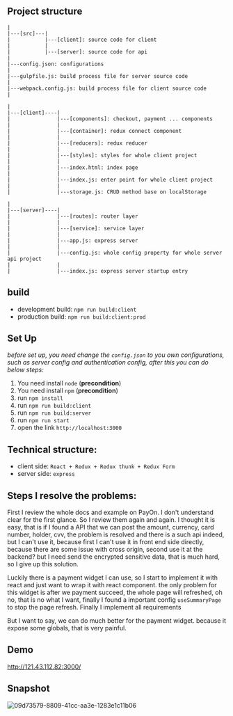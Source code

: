 ## Project structure
```
|
|---[src]---|
|           |---[client]: source code for client  
|           |
|           |---[server]: source code for api
|
|---config.json: configurations
|
|---gulpfile.js: build process file for server source code
|
|---webpack.config.js: build process file for client source code
|
```

```
|
|---[client]----|
|               |---[components]: checkout, payment ... components
|               |
|               |---[container]: redux connect component
|               |
|               |---[reducers]: redux reducer
|               |
|               |---[styles]: styles for whole client project
|               |
|               |---index.html: index page
|               |
|               |---index.js: enter point for whole client project
|               |
|               |---storage.js: CRUD method base on localStorage
```

```
|
|---[server]----|
|               |---[routes]: router layer
|               |
|               |---[service]: service layer
|               |
|               |---app.js: express server
|               |
|               |---config.js: whole config property for whole server api project
|               |
|               |---index.js: express server startup entry
```

## build
* development build: `npm run build:client`
* production build: `npm run build:client:prod`

## Set Up

*before set up, you need change the `config.json` to you own configurations, such as server config and authentication config, after this you can do below steps:*

1. You need install `node` (**precondition**)
2. You need install `npm` (**precondition**)
3. run `npm install`
4. run `npm run build:client`
5. run `npm run build:server`
6. run `npm run start`
7. open the link `http://localhost:3000`

## Technical structure:

* client side: `React + Redux + Redux thunk + Redux Form`
* server side: `express`

## Steps I resolve the problems:
First I review the whole docs and example on PayOn. I don't understand clear for the first glance. So I review them again and again. I thought it is easy, that is if I found a API that we can post the amount, currency, card number, holder, cvv, the problem is resolved and there is a such api indeed, but I can't use it, because first I can't use it in front end side directly, because there are some issue with cross origin, second use it at the backend? but I need send the encrypted sensitive data, that is much hard, so I give up this solution.

Luckily  there is a payment widget I can use, so I start to implement it with react and just want to wrap it with react component. the only problem for this widget is after we payment succeed, the whole page will refreshed, oh no, that is no what I want, finally I found a important config `useSummaryPage` to stop the page refresh. Finally I implement all requirements

But I want to say, we can do much better for the payment widget. because it expose some globals, that is very painful.

## Demo

<a href="http://121.43.112.82:3000/" target="_blank">http://121.43.112.82:3000/</a>

## Snapshot
![09d73579-8809-41cc-aa3e-1283e1c11b06](https://cloud.githubusercontent.com/assets/7593506/16953953/9c732386-4e01-11e6-9e61-66bee1e952e4.png)
